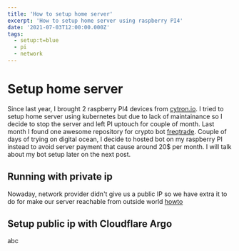 ```yaml
---
title: 'How to setup home server'
excerpt: 'How to setup home server using raspberry PI4'
date: '2021-07-03T12:00:00.000Z'
tags:
  - setup:t=blue
  - pi
  - network
---
```


# Setup home server

Since last year, I brought 2 raspberry PI4 devices from [cytron.io](https://th.cytron.io/). I tried to setup home server using kubernetes but due to lack of maintainance so I decide to stop the server and left PI uptouch for couple of month. Last month I found one awesome repository for crypto bot [freqtrade](https://freqtrade.io). Couple of days of trying on digital ocean, I decide to hosted bot on my raspberry PI instead to avoid server payment that cause around 20$ per month. I will talk about my bot setup later on the next post.

## Running with private ip

Nowaday, network provider didn't give us a public IP so we have extra it to do for make our server reachable from outside world [howto](#setup-public-ip-with-cloudflare-argo)

## Setup public ip with Cloudflare Argo

abc

